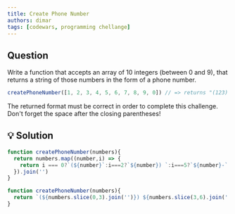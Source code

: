 ```yaml
---
title: Create Phone Number
authors: dimar
tags: [codewars, programming chellange]
---
```

<!-- truncate -->
## Question
Write a function that accepts an array of 10 integers (between 0 and 9), that returns a string of those numbers in the form of a phone number.
```js
createPhoneNumber([1, 2, 3, 4, 5, 6, 7, 8, 9, 0]) // => returns "(123) 456-7890"

```
The returned format must be correct in order to complete this challenge.
Don't forget the space after the closing parentheses!

## 💡 Solution
```js
function createPhoneNumber(numbers){
  return numbers.map((number,i) => {
    return i === 0?`(${number}`:i===2?`${number}) `:i===5?`${number}-`:number
  }).join('')
}
```
```js
function createPhoneNumber(numbers){
  return `(${numbers.slice(0,3).join('')}) ${numbers.slice(3,6).join('')}-${numbers.slice(6,10).join('')}`
}
```